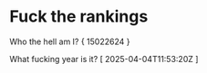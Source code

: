 # Fuck the rankings

Who the hell am I?
{ 15022624 }

What fucking year is it?
[ 2025-04-04T11:53:20Z ]
